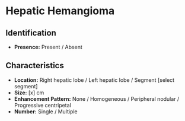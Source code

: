 # Hepatic Hemangioma

## Identification

- **Presence:** Present / Absent

## Characteristics

- **Location:** Right hepatic lobe / Left hepatic lobe / Segment [select segment]
- **Size:** [x] cm
- **Enhancement Pattern:** None / Homogeneous / Peripheral nodular / Progressive centripetal
- **Number:** Single / Multiple
